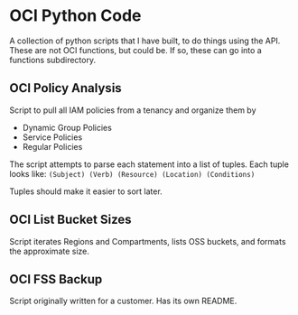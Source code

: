 # OCI Python Code

A collection of python scripts that I have built, to do things using the API.  These are not OCI functions, but could be.  If so, these can go into a functions subdirectory.

## OCI Policy Analysis

Script to pull all IAM policies from a tenancy and organize them by
- Dynamic Group Policies
- Service Policies
- Regular Policies

The script attempts to parse each statement into a list of tuples.  Each tuple looks like:
`(Subject) (Verb) (Resource) (Location) (Conditions)`

Tuples should make it easier to sort later.

## OCI List Bucket Sizes

Script iterates Regions and Compartments, lists OSS buckets, and formats the approximate size.

## OCI FSS Backup

Script originally written for a customer.  Has its own README.
